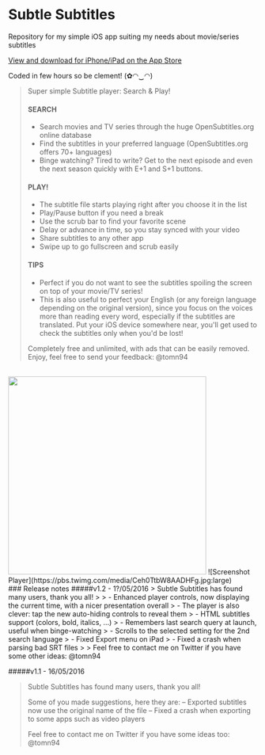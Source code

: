 # Subtle Subtitles
Repository for my simple iOS app suiting my needs about movie/series subtitles

[View and download for iPhone/iPad on the App Store](https://itunes.apple.com/app/apple-store/id1099663304?pt=104224803&ct=GitHub&mt=8)

Coded in few hours so be clement! (✿◠‿◠) 

> Super simple Subtitle player: Search & Play!
> 
> #### SEARCH
> - Search movies and TV series through the huge OpenSubtitles.org online database
> - Find the subtitles in your preferred language (OpenSubtitles.org offers 70+ languages)
> - Binge watching? Tired to write? Get to the next episode and even the next season quickly with E+1 and S+1 buttons.
> 
> #### PLAY!
> - The subtitle file starts playing right after you choose it in the list
> - Play/Pause button if you need a break
> - Use the scrub bar to find your favorite scene
> - Delay or advance in time, so you stay synced with your video
> - Share subtitles to any other app
> - Swipe up to go fullscreen and scrub easily
> 
> #### TIPS
> - Perfect if you do not want to see the subtitles spoiling the screen on top of your movie/TV series!
> - This is also useful to perfect your English (or any foreign language depending on the original version), since you focus on the voices more than reading every word, especially if the subtitles are translated. Put your iOS device somewhere near, you'll get used to check the subtitles only when you'd be lost!
> 
> Completely free and unlimited, with ads that can be easily removed.<br>
> Enjoy, feel free to send your feedback: @tomn94

<br>
<img src="https://pbs.twimg.com/media/Ceh0TjCXIAEVyBD.jpg:large" width="400" />
![Screenshot Player](https://pbs.twimg.com/media/Ceh0TtbW8AADHFg.jpg:large)


<br>
### Release notes
#####v1.2 - 1?/05/2016
> Subtle Subtitles has found many users, thank you all!
>
> - Enhanced player controls, now displaying the current time, with a nicer presentation overall
> - The player is also clever: tap the new auto-hiding controls to reveal them
> - HTML subtitles support (colors, bold, italics, …)
> - Remembers last search query at launch, useful when binge-watching
> - Scrolls to the selected setting for the 2nd search language
> - Fixed Export menu on iPad
> - Fixed a crash when parsing bad SRT files
> 
> Feel free to contact me on Twitter if you have some other ideas: @tomn94

#####v1.1 - 16/05/2016
> Subtle Subtitles has found many users, thank you all!
>
> Some of you made suggestions, here they are:
> – Exported subtitles now use the original name of the file
> – Fixed a crash when exporting to some apps such as video players
> 
> Feel free to contact me on Twitter if you have some ideas too: @tomn94
